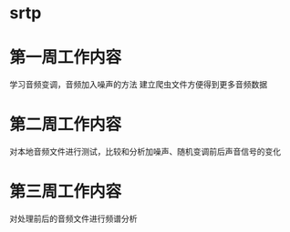 # srtp
# 第一周工作内容
学习音频变调，音频加入噪声的方法
建立爬虫文件方便得到更多音频数据

# 第二周工作内容
对本地音频文件进行测试，比较和分析加噪声、随机变调前后声音信号的变化

# 第三周工作内容
对处理前后的音频文件进行频谱分析
